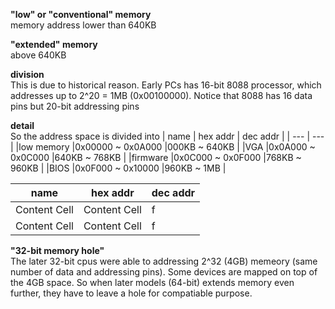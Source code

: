 **"low" or "conventional" memory**  
memory address lower than 640KB

**"extended" memory**  
above 640KB

**division**  
This is due to historical reason. Early PCs has 16-bit 8088 processor, which addresses up to 2^20 = 1MB (0x00100000). Notice that 8088 has 16 data pins but 20-bit addressing pins

**detail**  
So the address space is divided into
| name | hex addr | dec addr |
| --- | --- |
|low memory   |0x00000 ~ 0x0A000  |000KB ~ 640KB   |
|VGA 	      |0x0A000 ~ 0x0C000  |640KB ~ 768KB   |
|firmware     |0x0C000 ~ 0x0F000  |768KB ~ 960KB   |
|BIOS	      |0x0F000 ~ 0x10000  |960KB ~ 1MB     |

| name  | hex addr | dec addr |
| ------------- | ------------- | ---- |
| Content Cell  | Content Cell  | f |
| Content Cell  | Content Cell  | f |

**"32-bit memory hole"**  
The later 32-bit cpus were able to addressing 2^32 (4GB) memeory (same number of data and addressing pins). Some devices are mapped on top of the 4GB space. So when later models (64-bit) extends memory even further, they have to leave a hole for compatiable purpose.
